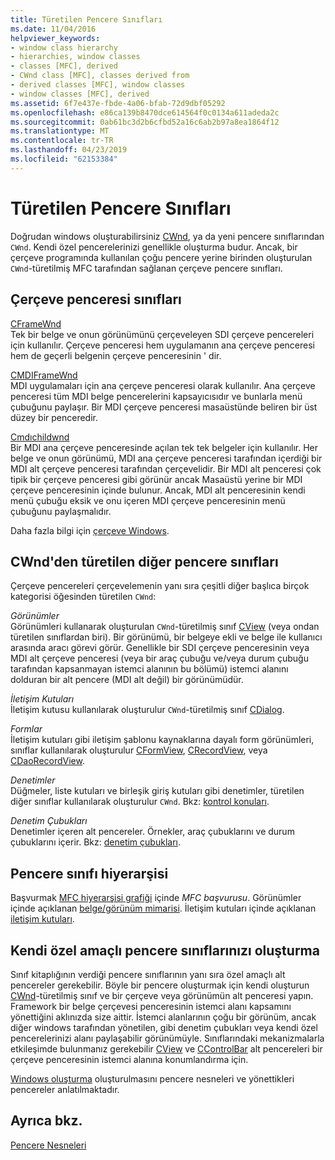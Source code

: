 ```yaml
---
title: Türetilen Pencere Sınıfları
ms.date: 11/04/2016
helpviewer_keywords:
- window class hierarchy
- hierarchies, window classes
- classes [MFC], derived
- CWnd class [MFC], classes derived from
- derived classes [MFC], window classes
- window classes [MFC], derived
ms.assetid: 6f7e437e-fbde-4a06-bfab-72d9dbf05292
ms.openlocfilehash: e86ca139b8470dce614564f0c0134a611adeda2c
ms.sourcegitcommit: 0ab61bc3d2b6cfbd52a16c6ab2b97a8ea1864f12
ms.translationtype: MT
ms.contentlocale: tr-TR
ms.lasthandoff: 04/23/2019
ms.locfileid: "62153384"
---
```

# <a name="derived-window-classes"></a>Türetilen Pencere Sınıfları

Doğrudan windows oluşturabilirsiniz [CWnd](../mfc/reference/cwnd-class.md), ya da yeni pencere sınıflarından `CWnd`. Kendi özel pencerelerinizi genellikle oluşturma budur. Ancak, bir çerçeve programında kullanılan çoğu pencere yerine birinden oluşturulan `CWnd`-türetilmiş MFC tarafından sağlanan çerçeve pencere sınıfları.

## <a name="frame-window-classes"></a>Çerçeve penceresi sınıfları

[CFrameWnd](../mfc/reference/cframewnd-class.md)<br/>
Tek bir belge ve onun görünümünü çerçeveleyen SDI çerçeve pencereleri için kullanılır. Çerçeve penceresi hem uygulamanın ana çerçeve penceresi hem de geçerli belgenin çerçeve penceresinin ' dir.

[CMDIFrameWnd](../mfc/reference/cmdiframewnd-class.md)<br/>
MDI uygulamaları için ana çerçeve penceresi olarak kullanılır. Ana çerçeve penceresi tüm MDI belge pencerelerini kapsayıcısıdır ve bunlarla menü çubuğunu paylaşır. Bir MDI çerçeve penceresi masaüstünde beliren bir üst düzey bir penceredir.

[Cmdıchildwnd](../mfc/reference/cmdichildwnd-class.md)<br/>
Bir MDI ana çerçeve penceresinde açılan tek tek belgeler için kullanılır. Her belge ve onun görünümü, MDI ana çerçeve penceresi tarafından içerdiği bir MDI alt çerçeve penceresi tarafından çerçevelidir. Bir MDI alt penceresi çok tipik bir çerçeve penceresi gibi görünür ancak Masaüstü yerine bir MDI çerçeve penceresinin içinde bulunur. Ancak, MDI alt penceresinin kendi menü çubuğu eksik ve onu içeren MDI çerçeve penceresinin menü çubuğunu paylaşmalıdır.

Daha fazla bilgi için [çerçeve Windows](../mfc/frame-windows.md).

## <a name="other-window-classes-derived-from-cwnd"></a>CWnd'den türetilen diğer pencere sınıfları

Çerçeve pencereleri çerçevelemenin yanı sıra çeşitli diğer başlıca birçok kategorisi öğesinden türetilen `CWnd`:

*Görünümler*<br/>
Görünümleri kullanarak oluşturulan `CWnd`-türetilmiş sınıf [CView](../mfc/reference/cview-class.md) (veya ondan türetilen sınıflardan biri). Bir görünümü, bir belgeye ekli ve belge ile kullanıcı arasında aracı görevi görür. Genellikle bir SDI çerçeve penceresinin veya MDI alt çerçeve penceresi (veya bir araç çubuğu ve/veya durum çubuğu tarafından kapsanmayan istemci alanının bu bölümü) istemci alanını dolduran bir alt pencere (MDI alt değil) bir görünümüdür.

*İletişim Kutuları*<br/>
İletişim kutusu kullanılarak oluşturulur `CWnd`-türetilmiş sınıf [CDialog](../mfc/reference/cdialog-class.md).

*Formlar*<br/>
İletişim kutuları gibi iletişim şablonu kaynaklarına dayalı form görünümleri, sınıflar kullanılarak oluşturulur [CFormView](../mfc/reference/cformview-class.md), [CRecordView](../mfc/reference/crecordview-class.md), veya [CDaoRecordView](../mfc/reference/cdaorecordview-class.md).

*Denetimler*<br/>
Düğmeler, liste kutuları ve birleşik giriş kutuları gibi denetimler, türetilen diğer sınıflar kullanılarak oluşturulur `CWnd`. Bkz: [kontrol konuları](../mfc/controls-mfc.md).

*Denetim Çubukları*<br/>
Denetimler içeren alt pencereler. Örnekler, araç çubuklarını ve durum çubuklarını içerir. Bkz: [denetim çubukları](../mfc/control-bars.md).

## <a name="window-class-hierarchy"></a>Pencere sınıfı hiyerarşisi

Başvurmak [MFC hiyerarşisi grafiği](../mfc/hierarchy-chart.md) içinde *MFC başvurusu*. Görünümler içinde açıklanan [belge/görünüm mimarisi](../mfc/document-view-architecture.md). İletişim kutuları içinde açıklanan [iletişim kutuları](../mfc/dialog-boxes.md).

## <a name="creating-your-own-special-purpose-window-classes"></a>Kendi özel amaçlı pencere sınıflarınızı oluşturma

Sınıf kitaplığının verdiği pencere sınıflarının yanı sıra özel amaçlı alt pencereler gerekebilir. Böyle bir pencere oluşturmak için kendi oluşturun [CWnd](../mfc/reference/cwnd-class.md)-türetilmiş sınıf ve bir çerçeve veya görünümün alt penceresi yapın. Framework bir belge çerçevesi penceresinin istemci alanı kapsamını yönettiğini aklınızda size aittir. İstemci alanlarının çoğu bir görünüm, ancak diğer windows tarafından yönetilen, gibi denetim çubukları veya kendi özel pencerelerinizi alanı paylaşabilir görünümüyle. Sınıflarındaki mekanizmalarla etkileşimde bulunmanız gerekebilir [CView](../mfc/reference/cview-class.md) ve [CControlBar](../mfc/reference/ccontrolbar-class.md) alt pencereleri bir çerçeve penceresinin istemci alanına konumlandırma için.

[Windows oluşturma](../mfc/creating-windows.md) oluşturulmasını pencere nesneleri ve yönettikleri pencereler anlatılmaktadır.

## <a name="see-also"></a>Ayrıca bkz.

[Pencere Nesneleri](../mfc/window-objects.md)
